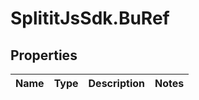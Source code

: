 # SplititJsSdk.BuRef

## Properties

Name | Type | Description | Notes
------------ | ------------- | ------------- | -------------


